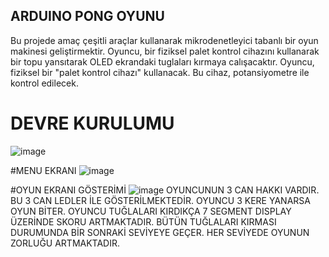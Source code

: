 ## ARDUINO PONG OYUNU
Bu projede amaç çeşitli araçlar kullanarak mikrodenetleyici
tabanlı bir oyun makinesi geliştirmektir. Oyuncu, bir fiziksel
palet kontrol cihazını kullanarak bir topu yansıtarak OLED
ekrandaki tuglaları kırmaya calışacaktır. Oyuncu, fiziksel bir 
"palet kontrol cihazı" kullanacak. Bu cihaz, potansiyometre ile
kontrol edilecek.


# DEVRE KURULUMU
![image](https://github.com/BerkeKara00/ArduinoTuglaKirmaOyunu/assets/105048455/7df20c21-d7dc-4994-8fbf-d7fc92ad9bbd)


#MENU EKRANI
![image](https://github.com/BerkeKara00/ArduinoTuglaKirmaOyunu/assets/105048455/2e6d7f47-7dfc-4dba-9f13-7b5f8cdcc42a)




#OYUN EKRANI GÖSTERİMİ
![image](https://github.com/BerkeKara00/ArduinoTuglaKirmaOyunu/assets/105048455/bf286c37-8244-4530-b882-788ec5840449)
OYUNCUNUN 3 CAN HAKKI VARDIR. BU 3 CAN LEDLER İLE GÖSTERİLMEKTEDİR. OYUNCU 3 KERE YANARSA OYUN BİTER. OYUNCU TUĞLALARI KIRDIKÇA 7 SEGMENT DISPLAY ÜZERİNDE SKORU ARTMAKTADIR.
BÜTÜN TUĞLALARI KIRMASI DURUMUNDA BİR SONRAKİ SEVİYEYE GEÇER. HER SEVİYEDE OYUNUN ZORLUĞU ARTMAKTADIR.
